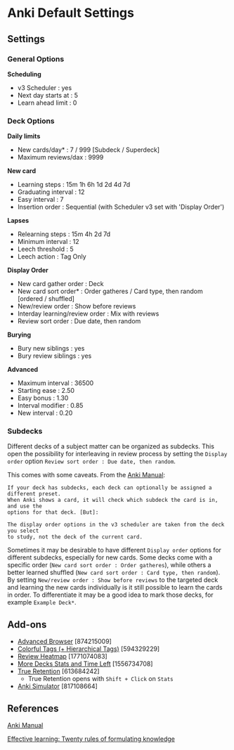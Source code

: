 # Anki Default Settings

## Settings

### General Options

**Scheduling**

- v3 Scheduler : yes
- Next day starts at : 5
- Learn ahead limit : 0

### Deck Options

**Daily limits**

- New cards/day\* : 7 / 999 [Subdeck / Superdeck]
- Maximum reviews/dax : 9999

**New card**

- Learning steps : 15m 1h 6h 1d 2d 4d 7d
- Graduating interval : 12
- Easy interval : 7
- Insertion order : Sequential (with Scheduler v3 set with 'Display Order')

**Lapses**

- Relearning steps : 15m 4h 2d 7d
- Minimum interval : 12
- Leech threshold : 5
- Leech action : Tag Only

**Display Order**

- New card gather order : Deck
- New card sort order\* : Order gatheres / Card type, then random [ordered / shuffled]
- New/review order : Show before reviews
- Interday learning/review order : Mix with reviews
- Review sort order : Due date, then random

**Burying**

- Bury new siblings : yes
- Bury review siblings : yes

**Advanced**

- Maximum interval : 36500
- Starting ease : 2.50
- Easy bonus : 1.30
- Interval modifier : 0.85
- New interval : 0.20

### Subdecks

Different decks of a subject matter can be organized as subdecks. This open the
possibility for interleaving in review process by setting the `Display order`
option `Review sort order : Due date, then random`.

This comes with some caveats. From the [Anki Manual](https://docs.ankiweb.net/deck-options.html):

```
If your deck has subdecks, each deck can optionally be assigned a different preset.
When Anki shows a card, it will check which subdeck the card is in, and use the
options for that deck. [But]:

The display order options in the v3 scheduler are taken from the deck you select
to study, not the deck of the current card.
```

Sometimes it may be desirable to have different `Display order` options for different
subdecks, especially for new cards. Some decks come with a specific order
(`New card sort order : Order gatheres`), while others a better learned shuffled
(`New card sort order : Card type, then random`).
By setting `New/review order : Show before reviews` to the targeted deck and
learning the new cards individually is it still possible to learn the cards in order.
To differentiate it may be a good idea to mark those decks, for example `Example Deck*`.

## Add-ons

- [Advanced Browser](https://ankiweb.net/shared/info/874215009) [874215009]
- [Colorful Tags (+ Hierarchical Tags)](https://ankiweb.net/shared/info/594329229) [594329229]
- [Review Heatmap](https://ankiweb.net/shared/info/1771074083) [1771074083]
- [More Decks Stats and Time Left](https://ankiweb.net/shared/info/1556734708) [1556734708]
- [True Retention](https://ankiweb.net/shared/info/613684242) [613684242]
  - True Retention opens with `Shift + Click` on `Stats`
- [Anki Simulator](https://ankiweb.net/shared/info/817108664) [817108664]

## References

[Anki Manual](https://docs.ankiweb.net/)

[Effective learning: Twenty rules of formulating knowledge](https://www.supermemo.com/en/blog/twenty-rules-of-formulating-knowledge)
